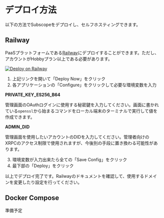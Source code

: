 # デプロイ方法

以下の方法でSubscopeをデプロイし、セルフホスティングできます。

## Railway

PaaSプラットフォームである[Railway](https://railway.com/)にデプロイすることができます。ただし、アカウントがHobbyプラン以上である必要があります。

[![Deploy on Railway](https://railway.com/button.svg)](https://railway.com/deploy/3u7GrK?referralCode=mveF9L)

1. 上記リンクを開いて「Deploy Now」をクリック
2. 各アプリケーションの「Configure」をクリックして必要な環境変数を入力

**PRIVATE_KEY_ES256_B64**

管理画面のOAuthログインに使用する秘密鍵を入力してください。画面に書かれている`openssl`から始まるコマンドをローカル端末のターミナルで実行して値を作成できます。

**ADMIN_DID**

管理画面を使用したいアカウントのDIDを入力してください。管理者向けのXRPCのアクセス制限で使用されますが、今後別の手段に置き換わる可能性があります。

3. 環境変数が入力出来たら全ての「Save Config」をクリック
4. 最下部の「Deploy」をクリック

以上でデプロイ完了です。Railwayのドキュメントを確認して、使用するドメインを変更したり設定を行ってください。

## Docker Compose

準備予定
